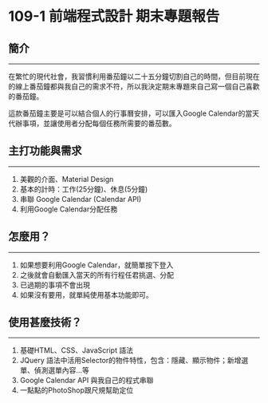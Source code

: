 # 109-1 前端程式設計 期末專題報告

## 簡介

---

在繁忙的現代社會，我習慣利用番茄鐘以二十五分鐘切割自己的時間，但目前現在的線上番茄鐘都與我自己的需求不符，所以我決定期末專題來自己寫一個自己喜歡的番茄鐘。

這款番茄鐘主要是可以結合個人的行事曆安排，可以匯入Google Calendar的當天代辦事項，並讓使用者分配每個任務所需要的番茄數。

## 主打功能與需求

---

1. 美觀的介面、Material Design
2. 基本的計時：工作(25分鐘)、休息(5分鐘)
3. 串聯 Google Calendar (Calendar API)
4. 利用Google Calendar分配任務

## 怎麼用？

---

1. 如果想要利用Google Calendar，就簡單按下登入
2. 之後就會自動匯入當天的所有行程任君挑選、分配
3. 已過期的事項不會出現
4. 如果沒有要用，就單純使用基本功能即可。

## 使用甚麼技術？

---

1. 基礎HTML、CSS、JavaScript 語法
2. JQuery 語法中活用Selector的物件特性，包含：隱藏、顯示物件；新增選單、偵測選單內容...等
3. Google Calendar API 與我自己的程式串聯
4. 一點點的PhotoShop跟尺規幫助定位